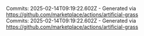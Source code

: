 Commits: 2025-02-14T09:19:22.602Z - Generated via https://github.com/marketplace/actions/artificial-grass
<br>
Commits: 2025-02-14T09:19:22.602Z - Generated via https://github.com/marketplace/actions/artificial-grass
<br>
